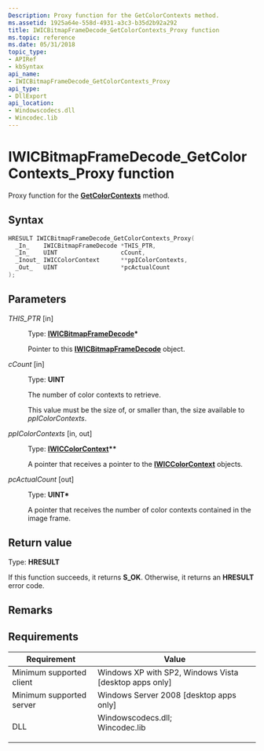 ```yaml
---
Description: Proxy function for the GetColorContexts method.
ms.assetid: 1925a64e-558d-4931-a3c3-b35d2b92a292
title: IWICBitmapFrameDecode_GetColorContexts_Proxy function
ms.topic: reference
ms.date: 05/31/2018
topic_type: 
- APIRef
- kbSyntax
api_name: 
- IWICBitmapFrameDecode_GetColorContexts_Proxy
api_type: 
- DllExport
api_location: 
- Windowscodecs.dll
- Wincodec.lib
---
```


# IWICBitmapFrameDecode\_GetColorContexts\_Proxy function

Proxy function for the [**GetColorContexts**](/windows/desktop/api/Wincodec/nf-wincodec-iwicbitmapframedecode-getcolorcontexts) method.

## Syntax


```C++
HRESULT IWICBitmapFrameDecode_GetColorContexts_Proxy(
  _In_    IWICBitmapFrameDecode *THIS_PTR,
  _In_    UINT                  cCount,
  _Inout_ IWICColorContext      **ppIColorContexts,
  _Out_   UINT                  *pcActualCount
);
```



## Parameters

<dl> <dt>

*THIS\_PTR* \[in\]
</dt> <dd>

Type: **[**IWICBitmapFrameDecode**](/windows/desktop/api/Wincodec/nn-wincodec-iwicbitmapframedecode)\***

Pointer to this [**IWICBitmapFrameDecode**](/windows/desktop/api/Wincodec/nn-wincodec-iwicbitmapframedecode) object.

</dd> <dt>

*cCount* \[in\]
</dt> <dd>

Type: **UINT**

The number of color contexts to retrieve.

This value must be the size of, or smaller than, the size available to *ppIColorContexts*.

</dd> <dt>

*ppIColorContexts* \[in, out\]
</dt> <dd>

Type: **[**IWICColorContext**](/windows/desktop/api/Wincodec/nn-wincodec-iwiccolorcontext)\*\***

A pointer that receives a pointer to the [**IWICColorContext**](/windows/desktop/api/Wincodec/nn-wincodec-iwiccolorcontext) objects.

</dd> <dt>

*pcActualCount* \[out\]
</dt> <dd>

Type: **UINT\***

A pointer that receives the number of color contexts contained in the image frame.

</dd> </dl>

## Return value

Type: **HRESULT**

If this function succeeds, it returns **S\_OK**. Otherwise, it returns an **HRESULT** error code.

## Remarks

## Requirements



| Requirement | Value |
|-------------------------------------|------------------------------------------------------------------------------------------------------------------------------------------------------------------|
| Minimum supported client<br/> | Windows XP with SP2, Windows Vista \[desktop apps only\]<br/>                                                                                              |
| Minimum supported server<br/> | Windows Server 2008 \[desktop apps only\]<br/>                                                                                                             |
| DLL<br/>                      | <dl> <dt>Windowscodecs.dll; </dt> <dt>Wincodec.lib</dt> </dl> |



 

 




